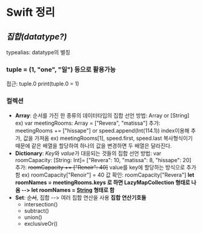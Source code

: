 # **Swift** 정리  
## *집합(datatype?)*
typealias: datatype의 별칭
### tuple = (1, "one", "일") 등으로 활용가능
접근: tuple.0
print(tuple.0 = 1)
### 컬렉션
* **Array**: 순서를 가진 한 종류의 데이터타입의 집합
    선언 방법: Array<String> or [String]
        ex) var meetingRooms: Array<String> = ["Revera", "matissa"]
        추가: meetingRooms += ["hissape"] or speed.append(Int(114.1))
    index이용해 추가, 값을 가져옴
        ex) meetingRooms[1], speed.first, speed.last
    복사형식이기때문에 같은 배열을 할당하여 하나의 값을 변경하면 두 배열은 달라진다.
* **Dictionary**: *Key*와 *value*가 대응되는 것들의 집합
    선언 방법: var roomCapacity: [String: Int]= ["Revera": 10, "matissa": 8,             "hissape": 20]
    추가: ~~roomCapacity += ["Renoir": 40]~~
        value를 key에 할당하는 방식으로 추가함
        ex) roomCapacity["Renoir"] = 40
    값 확인: roomCapacity["Revera"]
        **let roomNames = meetingRooms.keys 로 하면 LazyMapCollection 형태로 나옴 --> let roomNames = [String](meetingRooms.keys) 형태로 함**
* **Set**: ~~순서~~, 집합 --> 여러 집합 연산을 사용
    **집합 연산기호들**
    * intersection()
    * subtract()
    * union()
    * exclusiveOr()
